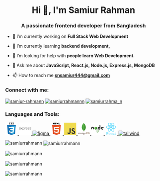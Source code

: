 <h1 align="center">Hi 👋, I'm Samiur Rahman</h1>
<h3 align="center">A passionate frontend developer from Bangladesh</h3>

- 🔭 I’m currently working on **Full Stack Web Development**

- 🌱 I’m currently learning **backend development,**

- 🤝 I’m looking for help with **people learn Web Development.**

- 💬 Ask me about **JavaScript, React.js, Node.js, Express.js, MongoDB**

- 📫 How to reach me **snsamiur444@gmail.com**

<h3 align="left">Connect with me:</h3>
<p align="left">
<a href="https://linkedin.com/in/samiur-rahmann" target="blank"><img align="center" src="https://raw.githubusercontent.com/rahuldkjain/github-profile-readme-generator/master/src/images/icons/Social/linked-in-alt.svg" alt="samiur-rahmann" height="30" width="40" /></a>
<a href="https://fb.com/samiurrahmannn" target="blank"><img align="center" src="https://raw.githubusercontent.com/rahuldkjain/github-profile-readme-generator/master/src/images/icons/Social/facebook.svg" alt="samiurrahmannn" height="30" width="40" /></a>
<a href="https://instagram.com/samiurrahma_n" target="blank"><img align="center" src="https://raw.githubusercontent.com/rahuldkjain/github-profile-readme-generator/master/src/images/icons/Social/instagram.svg" alt="samiurrahma_n" height="30" width="40" /></a>
</p>

<h3 align="left">Languages and Tools:</h3>
<p align="left"> <a href="https://www.w3schools.com/css/" target="_blank" rel="noreferrer"> <img src="https://raw.githubusercontent.com/devicons/devicon/master/icons/css3/css3-original-wordmark.svg" alt="css3" width="40" height="40"/> </a> <a href="https://expressjs.com" target="_blank" rel="noreferrer"> <img src="https://raw.githubusercontent.com/devicons/devicon/master/icons/express/express-original-wordmark.svg" alt="express" width="40" height="40"/> </a> <a href="https://www.figma.com/" target="_blank" rel="noreferrer"> <img src="https://www.vectorlogo.zone/logos/figma/figma-icon.svg" alt="figma" width="40" height="40"/> </a> <a href="https://www.w3.org/html/" target="_blank" rel="noreferrer"> <img src="https://raw.githubusercontent.com/devicons/devicon/master/icons/html5/html5-original-wordmark.svg" alt="html5" width="40" height="40"/> </a> <a href="https://developer.mozilla.org/en-US/docs/Web/JavaScript" target="_blank" rel="noreferrer"> <img src="https://raw.githubusercontent.com/devicons/devicon/master/icons/javascript/javascript-original.svg" alt="javascript" width="40" height="40"/> </a> <a href="https://www.mongodb.com/" target="_blank" rel="noreferrer"> <img src="https://raw.githubusercontent.com/devicons/devicon/master/icons/mongodb/mongodb-original-wordmark.svg" alt="mongodb" width="40" height="40"/> </a> <a href="https://nodejs.org" target="_blank" rel="noreferrer"> <img src="https://raw.githubusercontent.com/devicons/devicon/master/icons/nodejs/nodejs-original-wordmark.svg" alt="nodejs" width="40" height="40"/> </a> <a href="https://reactjs.org/" target="_blank" rel="noreferrer"> <img src="https://raw.githubusercontent.com/devicons/devicon/master/icons/react/react-original-wordmark.svg" alt="react" width="40" height="40"/> </a> <a href="https://tailwindcss.com/" target="_blank" rel="noreferrer"> <img src="https://www.vectorlogo.zone/logos/tailwindcss/tailwindcss-icon.svg" alt="tailwind" width="40" height="40"/> </a> </p>

<p><img align="left" src="https://github-readme-stats.vercel.app/api/top-langs?username=samiurrahmann&show_icons=true&locale=en&layout=compact" alt="samiurrahmann" /></p>

<p>&nbsp;<img align="center" src="https://github-readme-stats.vercel.app/api?username=samiurrahmann&show_icons=true&locale=en" alt="samiurrahmann" /></p>

<p><img align="center" src="https://github-readme-streak-stats.herokuapp.com/?user=samiurrahmann&" alt="samiurrahmann" /></p>

<p><img align="center" src="https://github.com/user-attachments/assets/feccb522-8733-4eed-9c4b-156a6777c96a" alt="samiurrahmann" /></p>
<p><img align="center" src="https://github.com/user-attachments/assets/d505ad37-ce70-4e4d-9a69-dcc69f8a886e" alt="samiurrahmann" /></p>


